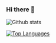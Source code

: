 ### Hi there 👋

<!--
**ch4t5ky/ch4t5ky** is a ✨ _special_ ✨ repository because its `README.md` (this file) appears on your GitHub profile.

Here are some ideas to get you started:

- 🔭 I’m currently working on ...
- 🌱 I’m currently learning ...
- 👯 I’m looking to collaborate on ...
- 🤔 I’m looking for help with ...
- 💬 Ask me about ...
- 📫 How to reach me: ...
- 😄 Pronouns: ...
- ⚡ Fun fact: ...
-->

![Github stats](https://github-readme-stats.vercel.app/api?username=ch4t5ky&show_icons=true&hide=issues,contribs&count_private=true&theme=dark)

[![Top Languages](https://github-readme-stats.vercel.app/api/top-langs/?username=ch4t5ky)](https://github.com/anuraghazra/github-readme-stats)
